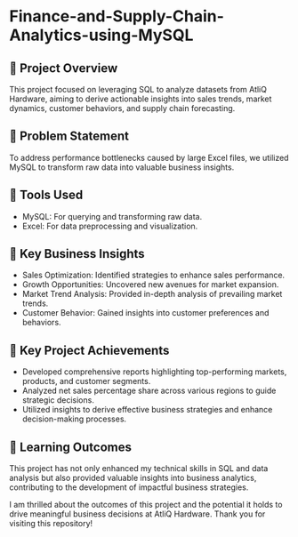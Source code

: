 # Finance-and-Supply-Chain-Analytics-using-MySQL

## 📌 Project Overview
This project focused on leveraging SQL to analyze datasets from AtliQ Hardware, aiming to derive actionable insights into sales trends, market dynamics, customer behaviors, and supply chain forecasting.

## 📌 Problem Statement
To address performance bottlenecks caused by large Excel files, we utilized MySQL to transform raw data into valuable business insights.

## 📌 Tools Used
- MySQL: For querying and transforming raw data.
- Excel: For data preprocessing and visualization.

## 📌 Key Business Insights
- Sales Optimization: Identified strategies to enhance sales performance.
- Growth Opportunities: Uncovered new avenues for market expansion.
- Market Trend Analysis: Provided in-depth analysis of prevailing market trends.
- Customer Behavior: Gained insights into customer preferences and behaviors.

## 📌 Key Project Achievements
- Developed comprehensive reports highlighting top-performing markets, products, and customer segments.
- Analyzed net sales percentage share across various regions to guide strategic decisions.
- Utilized insights to derive effective business strategies and enhance decision-making processes.

## 📌 Learning Outcomes
This project has not only enhanced my technical skills in SQL and data analysis but also provided valuable insights into business analytics, contributing to the development of impactful business strategies.

I am thrilled about the outcomes of this project and the potential it holds to drive meaningful business decisions at AtliQ Hardware. 
Thank you for visiting this repository! 
